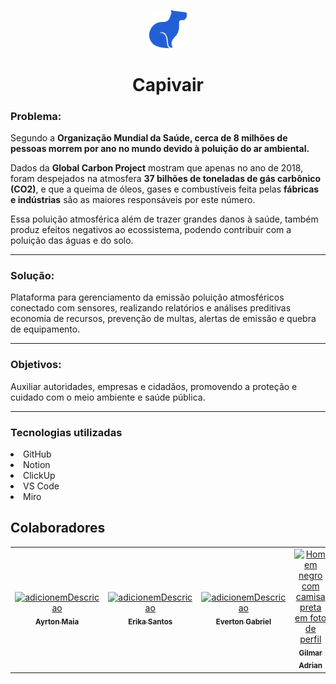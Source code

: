 <p align="center">
  <a href="https://capivair.netlify.app/">
    <img alt="Capivair" src="https://raw.githubusercontent.com/brazadrian/gatsby-app/master/src/images/capivair-icon-sf.png" width="60" />
  </a>
</p>
<h1 align="center">
  Capivair
</h1>
<h3>Problema:</h3>
Segundo a <strong>Organização Mundial da Saúde, cerca de 8 milhões de pessoas morrem por ano no mundo devido à poluição do ar ambiental.</strong>

Dados da <strong>Global Carbon Project</strong> mostram que apenas no ano de 2018, foram despejados na atmosfera <strong>37 bilhões de toneladas de gás carbônico (CO2)</strong>, e que a queima de óleos, gases e combustíveis feita pelas <strong>fábricas e indústrias</strong> são as maiores responsáveis por este número.

Essa poluição atmosférica além de trazer grandes danos à saúde, também produz efeitos negativos ao ecossistema, podendo contribuir com a poluição das águas e do solo.

<hr>
<h3>Solução:</h3>
Plataforma para gerenciamento da emissão poluição atmosféricos conectado com sensores, realizando relatórios e análises preditivas economia de recursos, prevenção de multas, alertas de emissão e quebra de equipamento.
<hr>
<h3>Objetivos:</h3>
Auxiliar autoridades, empresas e cidadãos, promovendo a proteção e cuidado com o meio ambiente e saúde pública.
<hr>
<h3>Tecnologias utilizadas</h3>
<Lu>
<li>GitHub</li>
<li>Notion</li>
<li>ClickUp</li>
<li>VS Code</li>
<li> Miro</li>
</lu>
<h2 >Colaboradores</h2>
<table>
  <tr>
    <td align="center"><a href="https://github.com/AyrtonMaia0"><img src="https://avatars.githubusercontent.com/u/98968093?v=4" width="100px;" alt="adicionemDescricao"/><br /><sub><b>Ayrton Maia</b></sub></a></td>
    <td align="center"><a href="https://www.linkedin.com/in/erikavbsantos/"><img src="https://media.licdn.com/dms/image/D4D03AQHu3JFCnRsfbQ/profile-displayphoto-shrink_800_800/0/1680357124836?e=1691020800&v=beta&t=rI8FQD5aajxHqvQCZ9HdWX0y8Pqtzl8BdaJPe3dZOWk" width="100px;" alt="adicionemDescricao"/><br /><sub><b>Erika Santos</b></sub></a></td>
    <td align="center"><a href="https://github.com/Spatialcaver"><img src="https://avatars.githubusercontent.com/u/101186168?v=4" width="100px;" alt="adicionemDescricao"/><br /><sub><b>Everton Gabriel</b></sub></a></td>
    <td align="center"><a href="https://www.linkedin.com/in/brazadrian"><img src="https://avatars.githubusercontent.com/u/60609409?v=4" width="100px;" alt="Homem negro com camisa preta em foto de perfil"/><br /><sub><b>Gilmar Adrian</b></sub></a></td>
    <td align="center"><a href="https://www.linkedin.com/in/queziacssilva/"><img src="https://media.licdn.com/dms/image/C4E03AQEIDBUQHKvnIQ/profile-displayphoto-shrink_800_800/0/1653488356920?e=1691020800&v=beta&t=9Hxw-LsyvzqEnyUhW-49TSiBNKwdeJVLgu5U4dZ1o7E" width="100px;" alt="adicionemDescricao"/><br /><sub><b>Quézia Cassiano</b></sub></a></td>
    <td align="center"><a href="https://github.com/Karolayne-silva"><img src="https://avatars.githubusercontent.com/u/96891482?v=4" width="100px;" alt="adicionemDescricao"/><br /><sub><b>Karolayne Silva</b></sub></a></td>
    <td align="center"><a href="https://www.linkedin.com/in/l%C3%ADvia-vit%C3%B3ria-6a5771230/"><img src="https://avatars.githubusercontent.com/u/114452531?v=4" width="100px;" alt="adicionemDescricao"/><br /><sub><b>Livia Vitória</b></sub></a></td>
    <td align="center"><a href="https://www.linkedin.com/in/wildestmaii/"><img src="https://avatars.githubusercontent.com/u/52250674?v=4" width="100px;" alt="adicionemDescricao"/><br /><sub><b>Maiara Meneses</b></sub></a></td>
  </tr>
